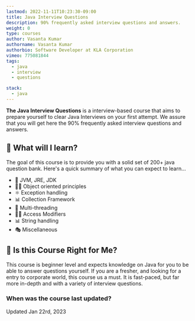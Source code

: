 ```yaml
---
lastmod: 2022-11-11T10:23:30-09:00
title: Java Interview Questions
description: 90% frequently asked interview questions and answers.
weight: 0
type: courses
author: Vasanta Kumar
authorname: Vasanta Kumar
authorbio: Software Developer at KLA Corporation
vimeo: 775081844
tags:
  - java
  - interview
  - questions

stack:
  - java
---
```


**The Java Interview Questions** is a interview-based course that aims to prepare yourself to clear Java Interviews on your first attempt.
We assure that you will get here the 90% frequently asked interview questions and answers.

## 🦄 What will I learn?

The goal of this course is to provide you with a solid set of 200+ java question bank. Here's a quick summary of what you can expect to learn...

- 🚀 JVM, JRE, JDK
- 👨‍🎤 Object oriented principles
-  ⚛  Exception handling
- 📊 Collection Framework
- 💪 Multi-threading
- 👨‍🚀 Access Modifiers
- 📊 String handling
- 🎭 Miscellaneous



<!-- <div class="row tweet-grid">
{{< testimonial name="Ant Wilson" handle="@AntWilson" img="ant-wilson.webp" >}}
  While working with Zack on preparing the course, he pointed out some stuff in Supabase that I didn’t even know about!
  This course should be <span class="hi">required viewing</span> for anyone building web apps with Supabase; it makes the flow of development to prod then continuing to ship crystal clear!
{{< /testimonial >}}


{{< testimonial name="Paul Copplestone" handle="@kiwicopple" img="paul-copplestone.webp" >}}
  This course is a must for anyone building with Supabase. One of the most comprehensive (and entertaining) tutorials on the web. As a bonus, you’ll <span class="hi">learn a tonne</span> of things about Postgres and SQL that are useful beyond Supabase.
  If you’re shipping a production-ready website or application, this course is 100% recommended
{{< /testimonial >}}
</div> -->


## 🤔 Is this Course Right for Me?

<div class="box box-blue">
This course is beginner level and expects knowledge on Java  for you to be able to answer questions yourself. If you are a fresher, and looking for a entry to corporate world, this course us a must. It is fast-paced, but far more in-depth and with a variety of interview questions. 
</div>

### When was the course last updated?

<span class="tag tag-sm tag-typescript">Updated Jan 22rd, 2023</span>
